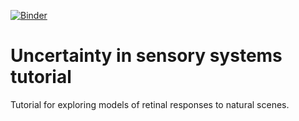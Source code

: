 [![Binder](http://mybinder.org/badge.svg)](http://mybinder.org:/repo/lmcintosh/deep-retina-tutorial)

# Uncertainty in sensory systems tutorial
Tutorial for exploring models of retinal responses to natural scenes.

